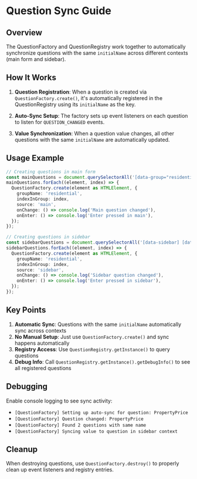 # Question Sync Guide

## Overview

The QuestionFactory and QuestionRegistry work together to automatically synchronize questions with the same `initialName` across different contexts (main form and sidebar).

## How It Works

1. **Question Registration**: When a question is created via `QuestionFactory.create()`, it's automatically registered in the QuestionRegistry using its `initialName` as the key.

2. **Auto-Sync Setup**: The factory sets up event listeners on each question to listen for `QUESTION_CHANGED` events.

3. **Value Synchronization**: When a question value changes, all other questions with the same `initialName` are automatically updated.

## Usage Example

```typescript
// Creating questions in main form
const mainQuestions = document.querySelectorAll('[data-group="residential"] [data-form-question]');
mainQuestions.forEach((element, index) => {
  QuestionFactory.create(element as HTMLElement, {
    groupName: 'residential',
    indexInGroup: index,
    source: 'main',
    onChange: () => console.log('Main question changed'),
    onEnter: () => console.log('Enter pressed in main'),
  });
});

// Creating questions in sidebar
const sidebarQuestions = document.querySelectorAll('[data-sidebar] [data-form-question]');
sidebarQuestions.forEach((element, index) => {
  QuestionFactory.create(element as HTMLElement, {
    groupName: 'residential',
    indexInGroup: index,
    source: 'sidebar',
    onChange: () => console.log('Sidebar question changed'),
    onEnter: () => console.log('Enter pressed in sidebar'),
  });
});
```

## Key Points

1. **Automatic Sync**: Questions with the same `initialName` automatically sync across contexts
2. **No Manual Setup**: Just use `QuestionFactory.create()` and sync happens automatically
3. **Registry Access**: Use `QuestionRegistry.getInstance()` to query questions
4. **Debug Info**: Call `QuestionRegistry.getInstance().getDebugInfo()` to see all registered questions

## Debugging

Enable console logging to see sync activity:
- `[QuestionFactory] Setting up auto-sync for question: PropertyPrice`
- `[QuestionFactory] Question changed: PropertyPrice`
- `[QuestionFactory] Found 2 questions with same name`
- `[QuestionFactory] Syncing value to question in sidebar context`

## Cleanup

When destroying questions, use `QuestionFactory.destroy()` to properly clean up event listeners and registry entries.